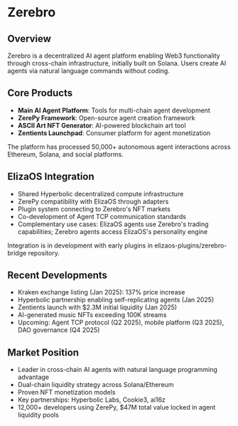 # Zerebro

## Overview
Zerebro is a decentralized AI agent platform enabling Web3 functionality through cross-chain infrastructure, initially built on Solana. Users create AI agents via natural language commands without coding.

## Core Products
- **Main AI Agent Platform**: Tools for multi-chain agent development
- **ZerePy Framework**: Open-source agent creation framework
- **ASCII Art NFT Generator**: AI-powered blockchain art tool
- **Zentients Launchpad**: Consumer platform for agent monetization

The platform has processed 50,000+ autonomous agent interactions across Ethereum, Solana, and social platforms.

## ElizaOS Integration
- Shared Hyperbolic decentralized compute infrastructure
- ZerePy compatibility with ElizaOS through adapters
- Plugin system connecting to Zerebro's NFT markets
- Co-development of Agent TCP communication standards
- Complementary use cases: ElizaOS agents use Zerebro's trading capabilities; Zerebro agents access ElizaOS's personality engine

Integration is in development with early plugins in elizaos-plugins/zerebro-bridge repository.

## Recent Developments
- Kraken exchange listing (Jan 2025): 137% price increase
- Hyperbolic partnership enabling self-replicating agents (Jan 2025)
- Zentients launch with $2.3M initial liquidity (Jan 2025)
- AI-generated music NFTs exceeding 100K streams
- Upcoming: Agent TCP protocol (Q2 2025), mobile platform (Q3 2025), DAO governance (Q4 2025)

## Market Position
- Leader in cross-chain AI agents with natural language programming advantage
- Dual-chain liquidity strategy across Solana/Ethereum
- Proven NFT monetization models
- Key partnerships: Hyperbolic Labs, Cookie3, ai16z
- 12,000+ developers using ZerePy, $47M total value locked in agent liquidity pools
